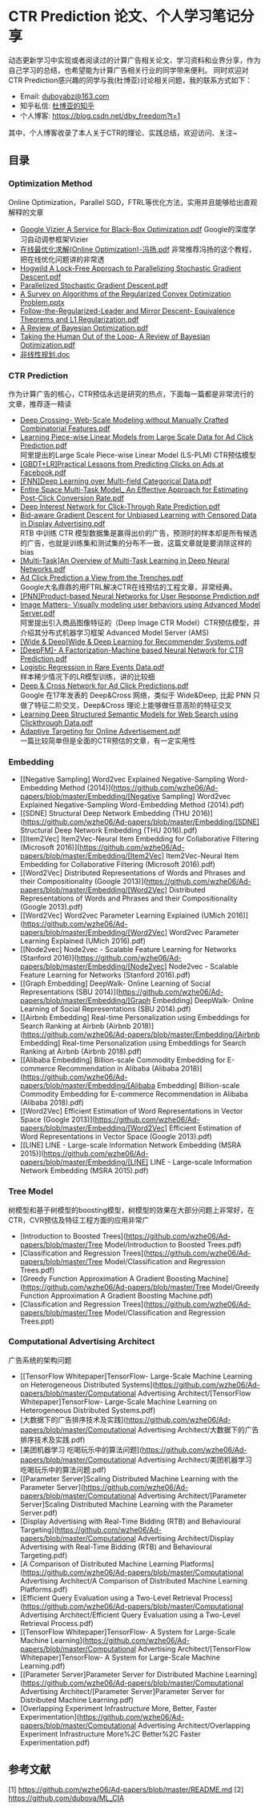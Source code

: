 
# CTR Prediction 论文、个人学习笔记分享

动态更新学习中实现或者阅读过的计算广告相关论文、学习资料和业界分享，作为自己学习的总结，也希望能为计算广告相关行业的同学带来便利。
同时欢迎对CTR Prediction感兴趣的同学与我(杜博亚)讨论相关问题，我的联系方式如下：

* Email: duboyabz@163.com
* 知乎私信: [杜博亚的知乎](https://www.zhihu.com/people/freedom_forever/activities)
* 个人博客: https://blog.csdn.net/dby_freedom?t=1

其中，个人博客收录了本人关于CTR的理论、实践总结，欢迎访问、关注~

## 目录

### Optimization Method
Online Optimization，Parallel SGD，FTRL等优化方法，实用并且能够给出直观解释的文章
* [Google Vizier A Service for Black-Box Optimization.pdf](https://github.com/wzhe06/Ad-papers/blob/master/Optimization%20Method/Google%20Vizier%20A%20Service%20for%20Black-Box%20Optimization.pdf) 
Google的深度学习自动调参框架Vizier
* [在线最优化求解(Online Optimization)-冯扬.pdf](https://github.com/wzhe06/Ad-papers/blob/master/Optimization%20Method/%E5%9C%A8%E7%BA%BF%E6%9C%80%E4%BC%98%E5%8C%96%E6%B1%82%E8%A7%A3%28Online%20Optimization%29-%E5%86%AF%E6%89%AC.pdf) 
非常推荐冯扬的这个教程，把在线优化问题讲的非常透
* [Hogwild A Lock-Free Approach to Parallelizing Stochastic Gradient Descent.pdf](https://github.com/wzhe06/Ad-papers/blob/master/Optimization%20Method/Hogwild%20A%20Lock-Free%20Approach%20to%20Parallelizing%20Stochastic%20Gradient%20Descent.pdf) 
* [Parallelized Stochastic Gradient Descent.pdf](https://github.com/wzhe06/Ad-papers/blob/master/Optimization%20Method/Parallelized%20Stochastic%20Gradient%20Descent.pdf) 
* [A Survey on Algorithms of the Regularized Convex Optimization Problem.pptx](https://github.com/wzhe06/Ad-papers/blob/master/Optimization%20Method/A%20Survey%20on%20Algorithms%20of%20the%20Regularized%20Convex%20Optimization%20Problem.pptx) 
* [Follow-the-Regularized-Leader and Mirror Descent- Equivalence Theorems and L1 Regularization.pdf](https://github.com/wzhe06/Ad-papers/blob/master/Optimization%20Method/Follow-the-Regularized-Leader%20and%20Mirror%20Descent-%20Equivalence%20Theorems%20and%20L1%20Regularization.pdf) 
* [A Review of Bayesian Optimization.pdf](https://github.com/wzhe06/Ad-papers/blob/master/Optimization%20Method/A%20Review%20of%20Bayesian%20Optimization.pdf) 
* [Taking the Human Out of the Loop- A Review of Bayesian Optimization.pdf](https://github.com/wzhe06/Ad-papers/blob/master/Optimization%20Method/Taking%20the%20Human%20Out%20of%20the%20Loop-%20A%20Review%20of%20Bayesian%20Optimization.pdf) 
* [非线性规划.doc](https://github.com/wzhe06/Ad-papers/blob/master/Optimization%20Method/%E9%9D%9E%E7%BA%BF%E6%80%A7%E8%A7%84%E5%88%92.doc) 


### CTR Prediction
作为计算广告的核心，CTR预估永远是研究的热点，下面每一篇都是非常流行的文章，推荐逐一精读
* [Deep Crossing- Web-Scale Modeling without Manually Crafted Combinatorial Features.pdf](https://github.com/wzhe06/Ad-papers/blob/master/CTR%20Prediction/Deep%20Crossing-%20Web-Scale%20Modeling%20without%20Manually%20Crafted%20Combinatorial%20Features.pdf) <br />
* [Learning Piece-wise Linear Models from Large Scale Data for Ad Click Prediction.pdf](https://github.com/wzhe06/Ad-papers/blob/master/CTR%20Prediction/Learning%20Piece-wise%20Linear%20Models%20from%20Large%20Scale%20Data%20for%20Ad%20Click%20Prediction.pdf) <br />
阿里提出的Large Scale Piece-wise Linear Model (LS-PLM) CTR预估模型
* [[GBDT+LR]Practical Lessons from Predicting Clicks on Ads at Facebook.pdf](https://github.com/wzhe06/Ad-papers/blob/master/CTR%20Prediction/%5BGBDT%2BLR%5DPractical%20Lessons%20from%20Predicting%20Clicks%20on%20Ads%20at%20Facebook.pdf) <br />
* [[FNN]Deep Learning over Multi-field Categorical Data.pdf](https://github.com/wzhe06/Ad-papers/blob/master/CTR%20Prediction/%5BFNN%5DDeep%20Learning%20over%20Multi-field%20Categorical%20Data.pdf) <br />
* [Entire Space Multi-Task Model_ An Effective Approach for Estimating Post-Click Conversion Rate.pdf](https://github.com/wzhe06/Ad-papers/blob/master/CTR%20Prediction/Entire%20Space%20Multi-Task%20Model_%20An%20Effective%20Approach%20for%20Estimating%20Post-Click%20Conversion%20Rate.pdf) <br />
* [Deep Interest Network for Click-Through Rate Prediction.pdf](https://github.com/wzhe06/Ad-papers/blob/master/CTR%20Prediction/Deep%20Interest%20Network%20for%20Click-Through%20Rate%20Prediction.pdf) <br />
* [Bid-aware Gradient Descent for Unbiased Learning with Censored Data in Display Advertising.pdf](https://github.com/wzhe06/Ad-papers/blob/master/CTR%20Prediction/Bid-aware%20Gradient%20Descent%20for%20Unbiased%20Learning%20with%20Censored%20Data%20in%20Display%20Advertising.pdf) <br />
RTB 中训练 CTR 模型数据集是赢得出价的广告，预测时的样本却是所有候选的广告，也就是训练集和测试集的分布不一致，这篇文章就是要消除这样的 bias
* [[Multi-Task]An Overview of Multi-Task Learning in Deep Neural Networks.pdf](https://github.com/wzhe06/Ad-papers/blob/master/CTR%20Prediction/%5BMulti-Task%5DAn%20Overview%20of%20Multi-Task%20Learning%20in%20Deep%20Neural%20Networks.pdf) <br />
* [Ad Click Prediction a View from the Trenches.pdf](https://github.com/wzhe06/Ad-papers/blob/master/CTR%20Prediction/Ad%20Click%20Prediction%20a%20View%20from%20the%20Trenches.pdf) <br />
Google大名鼎鼎的用FTRL解决CTR在线预估的工程文章，非常经典。
* [[PNN]Product-based Neural Networks for User Response Prediction.pdf](https://github.com/wzhe06/Ad-papers/blob/master/CTR%20Prediction/%5BPNN%5DProduct-based%20Neural%20Networks%20for%20User%20Response%20Prediction.pdf) <br />
* [Image Matters- Visually modeling user behaviors using Advanced Model Server.pdf](https://github.com/wzhe06/Ad-papers/blob/master/CTR%20Prediction/Image%20Matters-%20Visually%20modeling%20user%20behaviors%20using%20Advanced%20Model%20Server.pdf) <br />
阿里提出引入商品图像特征的（Deep Image CTR Model）CTR预估模型，并介绍其分布式机器学习框架 Advanced Model Server (AMS)
* [[Wide & Deep]Wide & Deep Learning for Recommender Systems.pdf](https://github.com/wzhe06/Ad-papers/blob/master/CTR%20Prediction/%5BWide%20%26%20Deep%5DWide%20%26%20Deep%20Learning%20for%20Recommender%20Systems.pdf) <br />
* [[DeepFM]- A Factorization-Machine based Neural Network for CTR Prediction.pdf](https://github.com/wzhe06/Ad-papers/blob/master/CTR%20Prediction/%5BDeepFM%5D-%20A%20Factorization-Machine%20based%20Neural%20Network%20for%20CTR%20Prediction.pdf) <br />
* [Logistic Regression in Rare Events Data.pdf](https://github.com/wzhe06/Ad-papers/blob/master/CTR%20Prediction/Logistic%20Regression%20in%20Rare%20Events%20Data.pdf) <br />
样本稀少情况下的LR模型训练，讲的比较细
* [Deep & Cross Network for Ad Click Predictions.pdf](https://github.com/wzhe06/Ad-papers/blob/master/CTR%20Prediction/Deep%20%26%20Cross%20Network%20for%20Ad%20Click%20Predictions.pdf) <br />
Google 在17年发表的 Deep&Cross 网络，类似于 Wide&Deep, 比起 PNN 只做了特征二阶交叉，Deep&Cross 理论上能够做任意高阶的特征交叉
* [Learning Deep Structured Semantic Models for Web Search using Clickthrough Data.pdf](https://github.com/wzhe06/Ad-papers/blob/master/CTR%20Prediction/Learning%20Deep%20Structured%20Semantic%20Models%20for%20Web%20Search%20using%20Clickthrough%20Data.pdf) <br />
* [Adaptive Targeting for Online Advertisement.pdf](https://github.com/wzhe06/Ad-papers/blob/master/CTR%20Prediction/Adaptive%20Targeting%20for%20Online%20Advertisement.pdf) <br />
一篇比较简单但是全面的CTR预估的文章，有一定实用性

### Embedding

- [[Negative Sampling\] Word2vec Explained Negative-Sampling Word-Embedding Method (2014)](https://github.com/wzhe06/Ad-papers/blob/master/Embedding/[Negative Sampling] Word2vec Explained Negative-Sampling Word-Embedding Method (2014).pdf) 
- [[SDNE\] Structural Deep Network Embedding (THU 2016)](https://github.com/wzhe06/Ad-papers/blob/master/Embedding/[SDNE] Structural Deep Network Embedding (THU 2016).pdf) 
- [[Item2Vec\] Item2Vec-Neural Item Embedding for Collaborative Filtering (Microsoft 2016)](https://github.com/wzhe06/Ad-papers/blob/master/Embedding/[Item2Vec] Item2Vec-Neural Item Embedding for Collaborative Filtering (Microsoft 2016).pdf) 
- [[Word2Vec\] Distributed Representations of Words and Phrases and their Compositionality (Google 2013)](https://github.com/wzhe06/Ad-papers/blob/master/Embedding/[Word2Vec] Distributed Representations of Words and Phrases and their Compositionality (Google 2013).pdf) 
- [[Word2Vec\] Word2vec Parameter Learning Explained (UMich 2016)](https://github.com/wzhe06/Ad-papers/blob/master/Embedding/[Word2Vec] Word2vec Parameter Learning Explained (UMich 2016).pdf) 
- [[Node2vec\] Node2vec - Scalable Feature Learning for Networks (Stanford 2016)](https://github.com/wzhe06/Ad-papers/blob/master/Embedding/[Node2vec] Node2vec - Scalable Feature Learning for Networks (Stanford 2016).pdf) 
- [[Graph Embedding\] DeepWalk- Online Learning of Social Representations (SBU 2014)](https://github.com/wzhe06/Ad-papers/blob/master/Embedding/[Graph Embedding] DeepWalk- Online Learning of Social Representations (SBU 2014).pdf) 
- [[Airbnb Embedding\] Real-time Personalization using Embeddings for Search Ranking at Airbnb (Airbnb 2018)](https://github.com/wzhe06/Ad-papers/blob/master/Embedding/[Airbnb Embedding] Real-time Personalization using Embeddings for Search Ranking at Airbnb (Airbnb 2018).pdf) 
- [[Alibaba Embedding\] Billion-scale Commodity Embedding for E-commerce Recommendation in Alibaba (Alibaba 2018)](https://github.com/wzhe06/Ad-papers/blob/master/Embedding/[Alibaba Embedding] Billion-scale Commodity Embedding for E-commerce Recommendation in Alibaba (Alibaba 2018).pdf) 
- [[Word2Vec\] Efficient Estimation of Word Representations in Vector Space (Google 2013)](https://github.com/wzhe06/Ad-papers/blob/master/Embedding/[Word2Vec] Efficient Estimation of Word Representations in Vector Space (Google 2013).pdf) 
- [[LINE\] LINE - Large-scale Information Network Embedding (MSRA 2015)](https://github.com/wzhe06/Ad-papers/blob/master/Embedding/[LINE] LINE - Large-scale Information Network Embedding (MSRA 2015).pdf) 

### Tree Model

树模型和基于树模型的boosting模型，树模型的效果在大部分问题上非常好，在CTR，CVR预估及特征工程方面的应用非常广

- [Introduction to Boosted Trees](https://github.com/wzhe06/Ad-papers/blob/master/Tree Model/Introduction to Boosted Trees.pdf) 
- [Classification and Regression Trees](https://github.com/wzhe06/Ad-papers/blob/master/Tree Model/Classification and Regression Trees.pdf) 
- [Greedy Function Approximation A Gradient Boosting Machine](https://github.com/wzhe06/Ad-papers/blob/master/Tree Model/Greedy Function Approximation A Gradient Boosting Machine.pdf) 
- [Classification and Regression Trees](https://github.com/wzhe06/Ad-papers/blob/master/Tree Model/Classification and Regression Trees.ppt) 

### Computational Advertising Architect

广告系统的架构问题

- [[TensorFlow Whitepaper\]TensorFlow- Large-Scale Machine Learning on Heterogeneous Distributed Systems](https://github.com/wzhe06/Ad-papers/blob/master/Computational Advertising Architect/[TensorFlow Whitepaper]TensorFlow- Large-Scale Machine Learning on Heterogeneous Distributed Systems.pdf) 
- [大数据下的广告排序技术及实践](https://github.com/wzhe06/Ad-papers/blob/master/Computational Advertising Architect/大数据下的广告排序技术及实践.pdf) 
- [美团机器学习 吃喝玩乐中的算法问题](https://github.com/wzhe06/Ad-papers/blob/master/Computational Advertising Architect/美团机器学习 吃喝玩乐中的算法问题.pdf) 
- [[Parameter Server\]Scaling Distributed Machine Learning with the Parameter Server](https://github.com/wzhe06/Ad-papers/blob/master/Computational Advertising Architect/[Parameter Server]Scaling Distributed Machine Learning with the Parameter Server.pdf) 
- [Display Advertising with Real-Time Bidding (RTB) and Behavioural Targeting](https://github.com/wzhe06/Ad-papers/blob/master/Computational Advertising Architect/Display Advertising with Real-Time Bidding (RTB) and Behavioural Targeting.pdf) 
- [A Comparison of Distributed Machine Learning Platforms](https://github.com/wzhe06/Ad-papers/blob/master/Computational Advertising Architect/A Comparison of Distributed Machine Learning Platforms.pdf) 
- [Efficient Query Evaluation using a Two-Level Retrieval Process](https://github.com/wzhe06/Ad-papers/blob/master/Computational Advertising Architect/Efficient Query Evaluation using a Two-Level Retrieval Process.pdf) 
- [[TensorFlow Whitepaper\]TensorFlow- A System for Large-Scale Machine Learning](https://github.com/wzhe06/Ad-papers/blob/master/Computational Advertising Architect/[TensorFlow Whitepaper]TensorFlow- A System for Large-Scale Machine Learning.pdf) 
- [[Parameter Server\]Parameter Server for Distributed Machine Learning](https://github.com/wzhe06/Ad-papers/blob/master/Computational Advertising Architect/[Parameter Server]Parameter Server for Distributed Machine Learning.pdf) 
- [Overlapping Experiment Infrastructure More, Better, Faster Experimentation](https://github.com/wzhe06/Ad-papers/blob/master/Computational Advertising Architect/Overlapping Experiment Infrastructure More%2C Better%2C Faster Experimentation.pdf) 

## 参考文献

[1] https://github.com/wzhe06/Ad-papers/blob/master/README.md
[2] https://github.com/duboya/ML_CIA